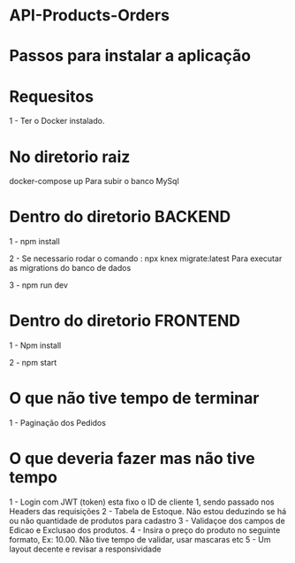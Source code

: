 # API-Products-Orders
# Passos para instalar a aplicação

# Requesitos
1 - Ter o Docker instalado.

# No diretorio raiz
docker-compose up
Para subir o banco MySql

# Dentro do diretorio BACKEND
1 - npm install 

2 - Se necessario rodar o comando : npx knex migrate:latest
    Para executar as migrations do banco de dados

3 - npm run dev 


# Dentro do diretorio FRONTEND

1 - Npm install

2 - npm start

# O que não tive tempo de terminar

1 - Paginação dos Pedidos

# O que deveria fazer mas não tive tempo

1 - Login com JWT (token) esta fixo o ID de cliente 1, sendo passado nos Headers das requisições
2 - Tabela de Estoque. Não estou deduzindo se há ou não quantidade de produtos para cadastro
3 - Validaçoe dos campos de Edicao e Exclusao dos produtos.
4 - Insira o preço do produto no seguinte formato, Ex: 10.00. Não tive tempo de validar, usar mascaras etc
5 - Um layout decente e revisar a responsividade 



